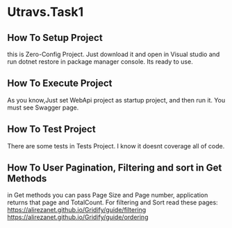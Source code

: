 # Utravs.Task1



How To Setup Project
-------------
this is Zero-Config Project. Just download it and open in Visual studio and run dotnet restore in package manager console. Its ready to use.

How To Execute Project
-------------
 As you know,Just set WebApi project as startup project, and then run it. You must see Swagger page. 
 
 How To Test Project
-------------
There are some tests in Tests Project. I know it doesnt coverage all of code.

 How To User Pagination, Filtering and sort in Get Methods
-------------
in Get methods you can pass Page Size and Page number, application returns that page and TotalCount.
For filtering and Sort read these pages:
https://alirezanet.github.io/Gridify/guide/filtering
https://alirezanet.github.io/Gridify/guide/ordering
